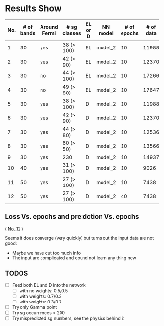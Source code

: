 # Results Show

| No.| # of bands | Around Fermi| # sg classes| EL or D| NN model| # of epochs | # of data | Results|
|----|------------|-------------|-------------|--------|---------|-------------|-----------|--------|
| 1 | 30 | yes | 38 (> 100)| EL | model_2 | 10 | 11988 | 61.8% |
| 2 | 30 | yes | 42 (> 90) | EL | model_2 | 10 | 12370 | 62.2% |
| 3 | 30 | no | 44 (> 100) | EL | model_2 | 10 | 17266 | 70.4% |
| 4 | 30 | no| 49 (> 80) | EL | model_2 | 10 |  17647 | 66.0% |
| 5 | 30 | yes | 38 (> 100) | D | model_2 | 10| 11988 | 73.7% |
| 6 | 30 | yes | 42 (> 90) | D | model_2 | 10 | 12370 | 75.6% |
| 7 | 30 | yes | 44 (> 80) | D | model_2 | 10 | 12536 | 74.4%|
| 8 | 30 | yes | 60 (> 50) | D | model_2 | 10 | 13566 | 72.2%|
|9 | 30 | yes | 230 | D| model_2 | 10 | 14937 | 63.4%|
| 10 | 40 | yes | 31 (> 100) | D | model_2 | 10 | 9026 | 72.3% |
| 11 | 50 | yes | 27 (> 100) | D | model_2 | 10 | 7438 | 76.5% |
| 12 | 50 | yes | 27 (> 100) | D | model_2 | 40 | 7438 | ~78% | 

## Loss Vs. epochs and preidction Vs. epochs
( [No. 12](./hw_input_5_40epochs) )

Seems it does converge (very quickly) but turns out the input data are not good:
 - Maybe we have cut too much info
 - The input are complicated and cound not learn any thing new

## TODOS
- [ ] Feed both EL and D into the network
    - [ ] with no weights: 0.5/0.5
    - [ ] with weights: 0.7/0.3
    - [ ] with weights: 0.3/0.7
- [ ] Try only Gamma point
- [ ] Try sg occurrences > 200
- [ ] Try mispredicted sg numbers, see the physics behind it
